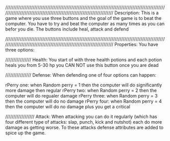 //////////////////////////////////////////////////////////////////////////////////////////////////////////////////////////////////////////////////////////////////////
Description:
This is a game where you use three buttons and the goal of the game is to beat the computer. You have to try and beat the computer as many times as you can befor you die. The buttons include heal, attack and defend

//////////////////////////////////////////////////////////////////////////////////////////////////////////////////////////////////////////////////////////////////////
Properties:
You have three options:

////////////////
Health:
You start of with three health potions and each potion heals you from 5-30 hp
you CAN NOT use this button once you are dead 

////////////////
Defense:
When defending one of four options can happen:

rPerry one:
when Random perry = 1 then the computer will do significantly more damage then regular
rPerry two:
when Random perry = 2 then the computer will do regualer damage
rPerry three:
when Random perry = 3 then the computer will do no damage
rPerry four:
when Random perry = 4 then the computer will do no damage plus you get a critical

//////////////////
Attack:
When attacking you can do it regularly (which has four different type of attacks: slap, punch, kick and nutshot) each do more damage as getting worse. To these attacks defense attributes are added to spice up the game.







